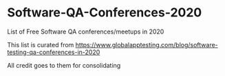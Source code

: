 # Software-QA-Conferences-2020
List of Free Software QA conferences/meetups in 2020

This list is curated from https://www.globalapptesting.com/blog/software-testing-qa-conferences-in-2020

All credit goes to them for consolidating
